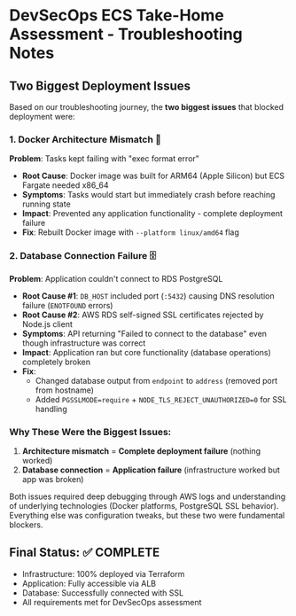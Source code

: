 # DevSecOps ECS Take-Home Assessment - Troubleshooting Notes

## Two Biggest Deployment Issues

Based on our troubleshooting journey, the **two biggest issues** that blocked deployment were:

### 1. Docker Architecture Mismatch 🐳
**Problem**: Tasks kept failing with "exec format error"
- **Root Cause**: Docker image was built for ARM64 (Apple Silicon) but ECS Fargate needed x86_64
- **Symptoms**: Tasks would start but immediately crash before reaching running state
- **Impact**: Prevented any application functionality - complete deployment failure
- **Fix**: Rebuilt Docker image with `--platform linux/amd64` flag

### 2. Database Connection Failure 🗄️  
**Problem**: Application couldn't connect to RDS PostgreSQL
- **Root Cause #1**: `DB_HOST` included port (`:5432`) causing DNS resolution failure (`ENOTFOUND` errors)
- **Root Cause #2**: AWS RDS self-signed SSL certificates rejected by Node.js client
- **Symptoms**: API returning "Failed to connect to the database" even though infrastructure was correct
- **Impact**: Application ran but core functionality (database operations) completely broken
- **Fix**: 
  - Changed database output from `endpoint` to `address` (removed port from hostname)
  - Added `PGSSLMODE=require` + `NODE_TLS_REJECT_UNAUTHORIZED=0` for SSL handling

### Why These Were the Biggest Issues:
1. **Architecture mismatch** = **Complete deployment failure** (nothing worked)
2. **Database connection** = **Application failure** (infrastructure worked but app was broken)

Both issues required deep debugging through AWS logs and understanding of underlying technologies (Docker platforms, PostgreSQL SSL behavior). Everything else was configuration tweaks, but these two were fundamental blockers.

## Final Status: ✅ COMPLETE
- Infrastructure: 100% deployed via Terraform
- Application: Fully accessible via ALB
- Database: Successfully connected with SSL
- All requirements met for DevSecOps assessment